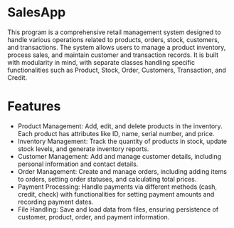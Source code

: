 # SalesApp
This program is a comprehensive retail management system designed to handle various operations related to products, orders, stock, customers, and transactions. The system allows users to manage a product inventory, process sales, and maintain customer and transaction records. It is built with modularity in mind, with separate classes handling specific functionalities such as Product, Stock, Order, Customers, Transaction, and Credit.

# Features
- Product Management: Add, edit, and delete products in the inventory. Each product has attributes like ID, name, serial number, and price.
- Inventory Management: Track the quantity of products in stock, update stock levels, and generate inventory reports.
- Customer Management: Add and manage customer details, including personal information and contact details.
- Order Management: Create and manage orders, including adding items to orders, setting order statuses, and calculating total prices.
- Payment Processing: Handle payments via different methods (cash, credit, check) with functionalities for setting payment amounts and recording payment dates.
- File Handling: Save and load data from files, ensuring persistence of customer, product, order, and payment information.
